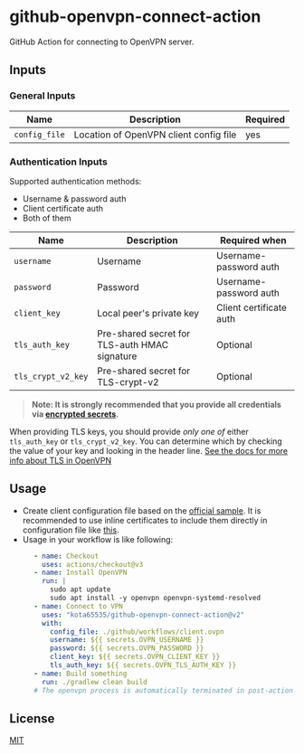 # github-openvpn-connect-action

GitHub Action for connecting to OpenVPN server.

## Inputs

### General Inputs

| Name          | Description                            | Required |
|---------------|----------------------------------------|----------|
| `config_file` | Location of OpenVPN client config file | yes      |

### Authentication Inputs

Supported authentication methods:

- Username & password auth
- Client certificate auth
- Both of them

| Name               | Description                                   | Required when           | 
|--------------------|-----------------------------------------------|-------------------------|
| `username`         | Username                                      | Username-password auth  |
| `password`         | Password                                      | Username-password auth  |
| `client_key`       | Local peer's private key                      | Client certificate auth |
| `tls_auth_key`     | Pre-shared secret for TLS-auth HMAC signature | Optional                |
| `tls_crypt_v2_key` | Pre-shared secret for TLS-crypt-v2            | Optional                |

> **Note: It is strongly recommended that you provide all credentials
via [encrypted secrets](https://docs.github.com/en/actions/security-guides/encrypted-secrets).**

When providing TLS keys, you should provide *only one of* either `tls_auth_key` or `tls_crypt_v2_key`.
You can determine which by checking the value of your key and looking in the header line. 
[See the docs for more info about TLS in OpenVPN](https://openvpn.net/vpn-server-resources/tls-control-channel-security-in-openvpn-access-server)

## Usage

- Create client configuration file based on
  the [official sample](https://github.com/OpenVPN/openvpn/blob/master/sample/sample-config-files/client.conf). It is
  recommended to use inline certificates to include them directly in configuration file
  like [this](https://github.com/kota65535/github-openvpn-connect-action/tree/master/.github/workflows/client.ovpn).
- Usage in your workflow is like following:

```yaml
      - name: Checkout
        uses: actions/checkout@v3
      - name: Install OpenVPN
        run: |
          sudo apt update
          sudo apt install -y openvpn openvpn-systemd-resolved
      - name: Connect to VPN
        uses: "kota65535/github-openvpn-connect-action@v2"
        with:
          config_file: ./github/workflows/client.ovpn
          username: ${{ secrets.OVPN_USERNAME }}
          password: ${{ secrets.OVPN_PASSWORD }}
          client_key: ${{ secrets.OVPN_CLIENT_KEY }}
          tls_auth_key: ${{ secrets.OVPN_TLS_AUTH_KEY }}
      - name: Build something
        run: ./gradlew clean build
      # The openvpn process is automatically terminated in post-action phase
```

## License

[MIT](LICENSE)

